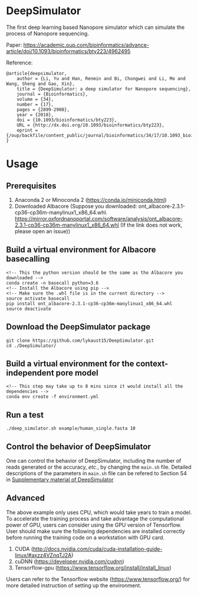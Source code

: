 # DeepSimulator
The first deep learning based Nanopore simulator which can simulate the process of Nanopore sequencing.

Paper: https://academic.oup.com/bioinformatics/advance-article/doi/10.1093/bioinformatics/bty223/4962495

Reference:
```
@article{deepsimulator,
    author = {Li, Yu and Han, Renmin and Bi, Chongwei and Li, Mo and Wang, Sheng and Gao, Xin},
    title = {DeepSimulator: a deep simulator for Nanopore sequencing},
    journal = {Bioinformatics},
    volume = {34},
    number = {17},
    pages = {2899-2908},
    year = {2018},
    doi = {10.1093/bioinformatics/bty223},
    URL = {http://dx.doi.org/10.1093/bioinformatics/bty223},
    eprint = {/oup/backfile/content_public/journal/bioinformatics/34/17/10.1093_bioinformatics_bty223/2/bty223.pdf}
}

```

# Usage
## Prerequisites
1. Anaconda 2 or Minoconda 2 (https://conda.io/miniconda.html)
2. Downloaded Albacore (Suppose you downloaded: ont_albacore-2.3.1-cp36-cp36m-manylinux1_x86_64.whl. https://mirror.oxfordnanoportal.com/software/analysis/ont_albacore-2.3.1-cp36-cp36m-manylinux1_x86_64.whl (If the link does not work, please open an issue))

## Build a virtual environment for Albacore basecalling
```
<!-- This the python version should be the same as the Albacore you downloaded -->
conda create -n basecall python=3.6
<!-- Install the Albacore using pip -->
<!-- Make sure the .whl file is in the current directory -->
source activate basecall
pip install ont_albacore-2.3.1-cp36-cp36m-manylinux1_x86_64.whl
source deactivate
```

## Download the DeepSimulator package
```
git clone https://github.com/lykaust15/DeepSimulator.git
cd ./DeepSimulator/
```

## Build a virtual environment for the context-independent pore model
```
<!-- This step may take up to 8 mins since it would install all the dependencies -->
conda env create -f environment.yml
```

## Run a test
```
./deep_simulator.sh example/human_single.fasta 10
```
<!-- Remember to save the fast5 folder since it is consider to be a temp folder and overwritten every time you run the main.sh file -->

## Control the behavior of DeepSimulator
One can control the behavior of DeepSimulator, including the number of reads generated or the accuracy, *etc.*, by changing the ```main.sh``` file. Detailed descriptions of the parameters in ```main.sh``` file can be refered to Section S4 in [Supplementary material of DeepSimulator](https://oup.silverchair-cdn.com/oup/backfile/Content_public/Journal/bioinformatics/34/17/10.1093_bioinformatics_bty223/2/bty223_supplemental_materials.pdf?Expires=2147483647&Signature=v5FSUbbU4eVfQdIo3H3Xrsq6CFVh8azonSxGg1WaAL35maQ0zqIPzdRPTTGUUhlzkLYBnU3Fi4G1DRcXc5YDD4Ea~8ic56zpjBNWQ4qqSZabjH9XwTFyPTbh6IKaHkULi9zKfSl02MxxXfqEJ0Xi72AKRv0Up4j~baWrfyUEKYtEVkzJbpbyAsnZhvPh2WSbFXyPhRhBn~fH9XfrEO9hbMQPSrT9di2Ho85ZBbZ2xS0P~J8sZyi91ulXQHfYSH5rbdaTNAAxRCVbLQUi3iKbJFE5Bl0de66w0mdjfgIZGqrBY9uPoXwW4MYf6H7OwmVXnDc-sjoe73UxO4xHRF17Ag__&Key-Pair-Id=APKAIE5G5CRDK6RD3PGA)

## Advanced
The above example only uses CPU, which would take years to train a model. To accelerate the training process and take advantage the computational power of GPU, users can consider using the GPU version of Tensorflow. User should make sure the following dependencies are installed correctly before running the training code on a workstation with GPU card.

1. CUDA (http://docs.nvidia.com/cuda/cuda-installation-guide-linux/#axzz4VZnqTJ2A)
2. cuDNN (https://developer.nvidia.com/cudnn)
3. Tensorflow-gpu (https://www.tensorflow.org/install/install_linux)

Users can refer to the Tensorflow website (https://www.tensorflow.org/) for more detailed instruction of setting up the environment.

